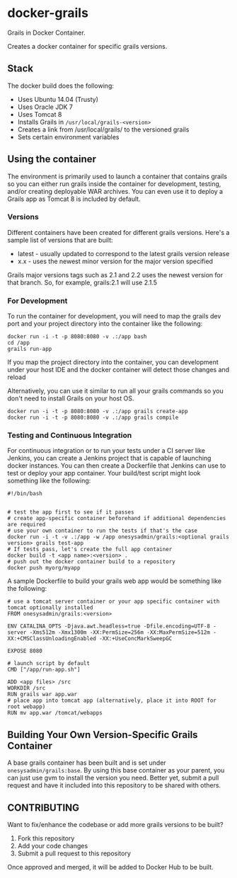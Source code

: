 docker-grails
=============

Grails in Docker Container.

Creates a docker container for specific grails versions.

## Stack

The docker build does the following:

* Uses Ubuntu 14.04 (Trusty)
* Uses Oracle JDK 7
* Uses Tomcat 8
* Installs Grails in `/usr/local/grails-<version>`
* Creates a link from /usr/local/grails/ to the versioned grails
* Sets certain environment variables

## Using the container

The environment is primarily used to launch a container that contains grails so you can either run grails inside the container for development, testing, and/or creating deployable WAR archives.  You can even use it to deploy a Grails app as Tomcat 8 is included by default.

### Versions

Different containers have been created for different grails versions.  Here's a sample list of versions that are built:

* latest - usually updated to correspond to the latest grails version release
* x.x - uses the newest minor version for the major version specified

Grails major versions tags such as 2.1 and 2.2 uses the newest version for that branch.  So, for example, grails:2.1 will use 2.1.5

### For Development

To run the container for development, you will need to map the grails dev port and your project directory into the container like the following:

```
docker run -i -t -p 8080:8080 -v .:/app bash
cd /app
grails run-app
```

If you map the project directory into the container, you can development under your host IDE and the docker container will detect those changes and reload

Alternatively, you can use it similar to run all your grails commands so you don't need to install Grails on your host OS.

```
docker run -i -t -p 8080:8080 -v .:/app grails create-app
docker run -i -t -p 8080:8080 -v .:/app grails compile
```

### Testing and Continuous Integration

For continuous integration or to run your tests under a CI server like Jenkins, you can create a Jenkins project that is capable of launching docker instances.  You can then create a Dockerfile that Jenkins can use to test or deploy your app container.  Your build/test script might look something like the following:

```
#!/bin/bash


# test the app first to see if it passes
# create app-specific container beforehand if additional dependencies are required
# use your own container to run the tests if that's the case
docker run -i -t -v .:/app -w /app onesysadmin/grails:<optional grails version> grails test-app
# If tests pass, let's create the full app container
docker build -t <app name>:<version> .
# push out the docker container build to a repository
docker push myorg/myapp
```

A sample Dockerfile to build your grails web app would be something like the following:

```
# use a tomcat server container or your app specific container with tomcat optionally installed
FROM onesysadmin/grails:<version>

ENV CATALINA_OPTS -Djava.awt.headless=true -Dfile.encoding=UTF-8 -server -Xms512m -Xmx1300m -XX:PermSize=256m -XX:MaxPermSize=512m -XX:+CMSClassUnloadingEnabled -XX:+UseConcMarkSweepGC

EXPOSE 8080

# launch script by default
CMD ["/app/run-app.sh"]

ADD <app files> /src
WORKDIR /src
RUN grails war app.war
# place app into tomcat app (alternatively, place it into ROOT for root webapp)
RUN mv app.war /tomcat/webapps
```

## Building Your Own Version-Specific Grails Container

A base grails container has been built and is set under `onesysadmin/grails:base`.  By using this base container as your parent, you can just use gvm to install the version you need.  Better yet, submit a pull request and have it included into this repository to be shared with others.

## CONTRIBUTING

Want to fix/enhance the codebase or add more grails versions to be built?  

1. Fork this repository
2. Add your code changes
3. Submit a pull request to this repository

Once approved and merged, it will be added to Docker Hub to be built.
